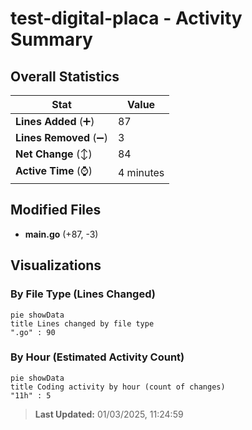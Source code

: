 # test-digital-placa - Activity Summary 

## Overall Statistics

| Stat                   | Value                                                             |
| ---------------------- | ----------------------------------------------------------------- |
| **Lines Added** (➕)   | 87                                          |
| **Lines Removed** (➖) | 3                                        |
| **Net Change** (↕)    | 84                |
| **Active Time** (⌚)   | 4 minutes |


## Modified Files
- **main.go** (+87, -3)

## Visualizations

### By File Type (Lines Changed)

```mermaid
pie showData
title Lines changed by file type
".go" : 90
```

### By Hour (Estimated Activity Count)

```mermaid
pie showData
title Coding activity by hour (count of changes)
"11h" : 5
```


> **Last Updated:** 01/03/2025, 11:24:59